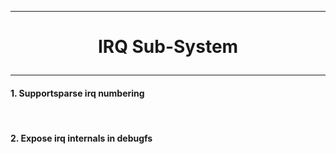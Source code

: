 ------------------------------------------------------------------------------------------------------------------------------------------
# <p align='center'> IRQ Sub-System </p>
------------------------------------------------------------------------------------------------------------------------------------------
#### 1. Supportsparse irq numbering
<br />

#### 2. Expose irq internals in debugfs



